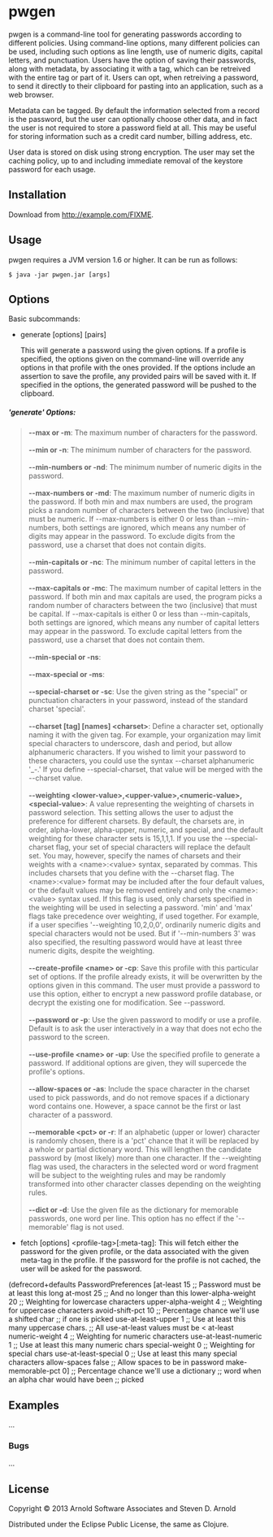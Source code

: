 # pwgen

pwgen is a command-line tool for generating passwords according to different policies.  Using command-line options, many different policies can be used, including such options as line length, use of numeric digits, capital letters, and punctuation.  Users have the option of saving their passwords, along with metadata, by associating it with a tag, which can be retreived with the entire tag or part of it.  Users can opt, when retreiving a password, to send it directly to their clipboard for pasting into an application, such as a web browser.

Metadata can be tagged.  By default the information selected from a record is the password, but the user can optionally choose other data, and in fact the user is not required to store a password field at all.  This may be useful for storing information such as a credit card number, billing address, etc.

User data is stored on disk using strong encryption.  The user may set the caching policy, up to and including immediate removal of the keystore password for each usage.

## Installation

Download from http://example.com/FIXME.

## Usage

pwgen requires a JVM version 1.6 or higher.  It can be run as follows:

    $ java -jar pwgen.jar [args]

## Options

Basic subcommands:

  - generate [options] [pairs]
    
    This will generate a password using the given options.  If a profile is specified, the options given on the command-line will override any options in that profile with the ones provided.  If the options include an assertion to save the profile, any provided pairs will be saved with it.  If specified in the options, the generated password will be pushed to the clipboard.
##### 'generate' Options: #####
>   **--max or -m**: The maximum number of characters for the password.
<br /><br />
>   **--min or -n**: The minimum number of characters for the password.
<br /><br />
>   **--min-numbers or -nd**: The minimum number of numeric digits in the password.
<br /><br />
>   **--max-numbers or -md**: The maximum number of numeric digits in the password.  If both min and max numbers are used, the program picks a random number of characters between the two (inclusive) that must be numeric.  If --max-numbers is either 0 or less than --min-numbers, both settings are ignored, which means any number of digits may appear in the password.  To exclude digits from the password, use a charset that does not contain digits.
<br /><br />
>   **--min-capitals or -nc**: The minimum number of capital letters in the password.
<br /><br />
>   **--max-capitals or -mc**: The maximum number of capital letters in the password.  If both min and max capitals are used, the program picks a random number of characters between the two (inclusive) that must be capital.  If --max-capitals is either 0 or less than --min-capitals, both settings are ignored, which means any number of capital letters may appear in the password.  To exclude capital letters from the password, use a charset that does not contain them.
<br /><br />
>   **--min-special or -ns**:
<br /><br />
>   **--max-special or -ms**:
<br /><br />
>   **--special-charset or -sc**: Use the given string as the "special" or punctuation characters in your password, instead of the standard charset 'special'.
<br /><br />
>   **--charset [tag] [names] &lt;charset&gt;**: Define a character set, optionally naming it with the given tag.  For example, your organization may limit special characters to underscore, dash and period, but allow alphanumeric characters.  If you wished to limit your password to these characters, you could use the syntax --charset alphanumeric '_-.'  If you define --special-charset, that value will be merged with the --charset value.
<br /><br />
>   **--weighting &lt;lower-value&gt;,&lt;upper-value&gt;,&lt;numeric-value&gt;,&lt;special-value&gt;**: A value representing the weighting of charsets in password selection.  This setting allows the user to adjust the preference for different charsets.  By default, the charsets are, in order, alpha-lower, alpha-upper, numeric, and special, and the default weighting for these character sets is 15,1,1,1.  If you use the --special-charset flag, your set of special characters will replace the default set.  You may, however, specify the names of charsets and their weights with a &lt;name&gt;:&lt;value&gt; syntax, separated by commas.  This includes charsets that you define with the --charset flag.  The &lt;name&gt;:&lt;value&gt; format may be included after the four default values, or the default values may be removed entirely and only the &lt;name&gt;:&lt;value&gt; syntax used.  If this flag is used, only charsets specified in the weighting will be used in selecting a password.  'min' and 'max' flags take precedence over weighting, if used together.  For example, if a user specifies '--weighting 10,2,0,0', ordinarily numeric digits and special characters would not be used.  But if '--min-numbers 3' was also specified, the resulting password would have at least three numeric digits, despite the weighting.
<br /><br />
>   **--create-profile &lt;name&gt; or -cp**: Save this profile with this particular set of options.  If the profile already exists, it will be overwritten by the options given in this command.  The user must provide a password to use this option, either to encrypt a new password profile database, or decrypt the existing one for modification.  See --password.
<br /><br />
>   **--password or -p**: Use the given password to modify or use a profile.  Default is to ask the user interactively in a way that does not echo the password to the screen.
<br /><br />
>   **--use-profile &lt;name&gt; or -up**: Use the specified profile to generate a password.  If additional options are given, they will supercede the profile's options.
<br /><br />
>   **--allow-spaces or -as**: Include the space character in the charset used to pick passwords, and do not remove spaces if a dictionary word contains one.  However, a space cannot be the first or last character of a password.
<br /><br />
>   **--memorable &lt;pct&gt; or -r**: If an alphabetic (upper or lower) character is randomly chosen, there is a 'pct' chance that it will be replaced by a whole or partial dictionary word.  This will lengthen the candidate password by (most likely) more than one character.  If the --weighting flag was used, the characters in the selected word or word fragment will be subject to the weighting rules and may be randomly transformed into other character classes depending on the weighting rules.
<br /><br />
>   **--dict or -d**: Use the given file as the dictionary for memorable passwords, one word per line.  This option has no effect if the '--memorable' flag is not used.
    
- fetch [options] &lt;profile-tag&gt;[:meta-tag]: This will fetch either the password for the given profile, or the data associated with the given meta-tag in the profile.  If the password for the profile is not cached, the user will be asked for the password.

(defrecord+defaults PasswordPreferences
  [at-least                15        ;; Password must be at least this long
   at-most                 25        ;; And no longer than this
   lower-alpha-weight      20        ;; Weighting for lowercase characters
   upper-alpha-weight       4        ;; Weighting for uppercase characters
   avoid-shift-pct         10        ;; Percentage chance we'll use a shifted char
                                     ;;     if one is picked
   use-at-least-upper       1        ;; Use at least this many uppercase chars.
                                     ;;     All use-at-least values must be < at-least
   numeric-weight           4        ;; Weighting for numeric characters
   use-at-least-numeric     1        ;; Use at least this many numeric chars
   special-weight           0        ;; Weighting for special chars
   use-at-least-special     0        ;; Use at least this many special characters
   allow-spaces             false    ;; Allow spaces to be in password
   make-memorable-pct       0]       ;; Percentage chance we'll use a dictionary 
                                     ;;     word when an alpha char would have been
                                     ;;     picked

## Examples

...

### Bugs

...

## License

Copyright © 2013 Arnold Software Associates and Steven D. Arnold

Distributed under the Eclipse Public License, the same as Clojure.
